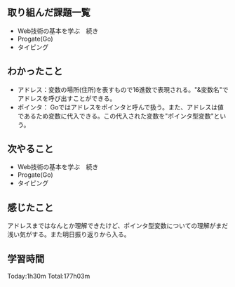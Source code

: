 ## 取り組んだ課題一覧
 - Web技術の基本を学ぶ　続き
 - Progate(Go)
 - タイピング
## わかったこと
 -  アドレス：変数の場所(住所)を表すもので16進数で表現される。"&変数名"でアドレスを呼び出すことができる。
 - ポインタ： Goではアドレスをポインタと呼んで扱う。また、アドレスは値であるため変数に代入できる。この代入された変数を"ポインタ型変数"という。
## 次やること
 - Web技術の基本を学ぶ　続き
 - Progate(Go)
 - タイピング
## 感じたこと
 アドレスまではなんとか理解できたけど、ポインタ型変数についての理解がまだ浅い気がする。また明日振り返りから入る。
## 学習時間
Today:1h30m  Total:177h03m